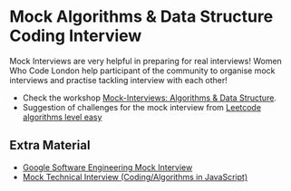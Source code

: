 # Mock Algorithms & Data Structure Coding Interview

Mock Interviews are very helpful in preparing for real interviews! Women Who Code London help participant of the community to organise mock interviews and practise tackling interview with each other!

- Check the workshop [Mock-Interviews: Algorithms & Data Structure](https://www.youtube.com/watch?v=A8AvkOSvUpM).
- Suggestion of challenges for the mock interview from [Leetcode algorithms level easy](https://leetcode.com/problemset/algorithms/?difficulty=EASY&page=1)

## Extra Material

- [Google Software Engineering Mock Interview](https://youtu.be/T9Y82JH4-pY?t=55)
- [Mock Technical Interview (Coding/Algorithms in JavaScript)](https://youtu.be/yju4zwKSriI?t=474)
